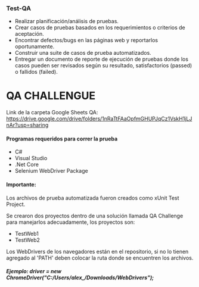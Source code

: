 ### Test-QA

- Realizar planificación/análisis de pruebas.
- Crear casos de pruebas basados en los requerimientos o criterios de aceptación.
- Encontrar defectos/bugs en las páginas web y reportarlos oportunamente.
- Construir una suite de casos de prueba automatizados.
- Entregar un documento de reporte de ejecución de pruebas donde los casos pueden ser revisados según su resultado, satisfactorios (passed) o fallidos (failed).

# QA CHALLENGUE

Link de la carpeta Google Sheets QA: https://drive.google.com/drive/folders/1nRaTtFAaOpfmGHUPJqCz1VskH1jLJnAr?usp=sharing

#### Programas requeridos para correr la prueba

- C#
- Visual Studio
- .Net Core
- Selenium WebDriver Package

#### Importante:
Los archivos de prueba automatizada fueron creados como xUnit Test Project.

Se crearon dos proyectos dentro de una solución llamada QA Challenge para manejarlos adecuadamente, los proyectos son:

- TestWeb1
- TestWeb2

Los WebDrivers de los navegadores están en el repositorio, si no lo tienen agregado al 'PATH' deben colocar la ruta donde se encuentren los archivos.

##### Ejemplo:  driver = new ChromeDriver("C:/Users/alex_/Downloads/WebDrivers");
